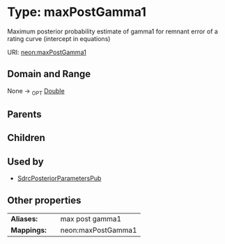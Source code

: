 
# Type: maxPostGamma1


Maximum posterior probability estimate of gamma1 for remnant error of a rating curve (intercept in equations)

URI: [neon:maxPostGamma1](https://data.neonscience.org/maxPostGamma1)


## Domain and Range

None ->  <sub>OPT</sub> [Double](types/Double.md)

## Parents


## Children


## Used by

 * [SdrcPosteriorParametersPub](SdrcPosteriorParametersPub.md)

## Other properties

|  |  |  |
| --- | --- | --- |
| **Aliases:** | | max post gamma1 |
| **Mappings:** | | neon:maxPostGamma1 |

